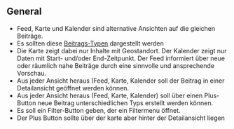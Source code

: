 ## General

* Feed, Karte und Kalender sind alternative Ansichten auf die gleichen Beiträge.
* Es sollten diese [Beitrags-Typen](modules/item-types.md) dargestellt werden
* Die Karte zeigt dabei nur Inhalte mit Geostandort. Der Kalender zeigt nur Daten mit Start- und/oder End-Zeitpunkt. Der Feed informiert über neue oder räumlich nahe Beiträge durch eine sinnvolle und ansprechende Vorschau.
* Aus jeder Ansicht heraus (Feed, Karte, Kalender soll der Beitrag in einer Detailansicht geöffnet werden können.
* Aus jeder Ansicht heraus (Feed, Karte, Kalender) soll über einen Plus-Button neue Beitrag unterschiedlichen Typs erstellt werden können.
* Es soll ein Filter-Button geben, der ein Filtermenu öffnet.
* Der Plus Button sollte über der karte aber hinter der Detailansicht liegen
